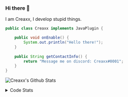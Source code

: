 ### Hi there 👋

I am Creaxx, I develop stupid things. 

```java
public class Creaxx implements JavaPlugin {

    public void onEnable() {
        System.out.println("Hello there!");
    }
    
    public String getContactInfo() {
        return "Message me on discord: Creaxx#0001";
    }
}
```

![Creaxx's Github Stats](https://github-readme-stats.vercel.app/api?username=CreaxxOG&show_icons=true&theme=dark&count_private=true)

<details>
  <summary>Code Stats</summary>

<!--START_SECTION:waka-->
![Code Time](http://img.shields.io/badge/Code%20Time-846%20hrs%2035%20mins-blue)

![Lines of code](https://img.shields.io/badge/From%20Hello%20World%20I%27ve%20Written-3%20Thousand%20lines%20of%20code-blue)

**🐱 My GitHub Data** 

> 🏆 439 Contributions in the Year 2022
 > 
> 📦 227.2 kB Used in GitHub's Storage 
 > 
> 🚫 Not Opted to Hire
 > 
> 📜 3 Public Repositories 
 > 
> 🔑 2 Private Repositories  
 > 
**I'm a Night 🦉** 

```text
🌞 Morning    8 commits      ░░░░░░░░░░░░░░░░░░░░░░░░░   3.09% 
🌆 Daytime    115 commits    ███████████░░░░░░░░░░░░░░   44.4% 
🌃 Evening    118 commits    ███████████░░░░░░░░░░░░░░   45.56% 
🌙 Night      18 commits     █░░░░░░░░░░░░░░░░░░░░░░░░   6.95%

```
📅 **I'm Most Productive on Wednesday** 

```text
Monday       38 commits     ███░░░░░░░░░░░░░░░░░░░░░░   14.67% 
Tuesday      57 commits     █████░░░░░░░░░░░░░░░░░░░░   22.01% 
Wednesday    62 commits     ██████░░░░░░░░░░░░░░░░░░░   23.94% 
Thursday     30 commits     ███░░░░░░░░░░░░░░░░░░░░░░   11.58% 
Friday       22 commits     ██░░░░░░░░░░░░░░░░░░░░░░░   8.49% 
Saturday     25 commits     ██░░░░░░░░░░░░░░░░░░░░░░░   9.65% 
Sunday       25 commits     ██░░░░░░░░░░░░░░░░░░░░░░░   9.65%

```


📊 **This Week I Spent My Time On** 

```text
💬 Programming Languages: 
Java                     30 hrs 19 mins      ████████████████████░░░░░   80.21% 
Kotlin                   5 hrs 6 mins        ███░░░░░░░░░░░░░░░░░░░░░░   13.5% 
XML                      44 mins             ░░░░░░░░░░░░░░░░░░░░░░░░░   1.97% 
Groovy                   24 mins             ░░░░░░░░░░░░░░░░░░░░░░░░░   1.06% 
YAML                     23 mins             ░░░░░░░░░░░░░░░░░░░░░░░░░   1.05%

🔥 Editors: 
IntelliJ                 37 hrs 48 mins      █████████████████████████   100.0%

```

**I Mostly Code in Java** 

```text
Java                     6 repos             ████████████████░░░░░░░░░   66.67% 
EJS                      1 repo              ██░░░░░░░░░░░░░░░░░░░░░░░   11.11% 
Kotlin                   1 repo              ██░░░░░░░░░░░░░░░░░░░░░░░   11.11% 
Python                   1 repo              ██░░░░░░░░░░░░░░░░░░░░░░░   11.11%

```



 Last Updated on 01/09/2022 18:31:57 UTC
<!--END_SECTION:waka-->
</details>
